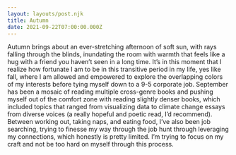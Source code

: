 ```yaml
---
layout: layouts/post.njk
title: Autumn
date: 2021-09-22T07:00:00.000Z
---
```

Autumn brings about an ever-stretching afternoon of soft sun, with rays falling through the blinds, inundating the room with warmth that feels like a hug with a friend you haven’t seen in a long time. It’s in this moment that I realize how fortunate I am to be in this transitive period in my life, yes like fall, where I am allowed and empowered to explore the overlapping colors of my interests before tying myself down to a 9-5 corporate job. September has been a mosaic of reading multiple cross-genre books and pushing myself out of the comfort zone with reading slightly denser books, which included topics that ranged from visualizing data to climate change essays from diverse voices (a really hopeful and poetic read, I’d recommend). Between working out, taking naps, and eating food, I’ve also been job searching, trying to finesse my way through the job hunt through leveraging my connections, which honestly is pretty limited. I’m trying to focus on my craft and not be too hard on myself through this process.